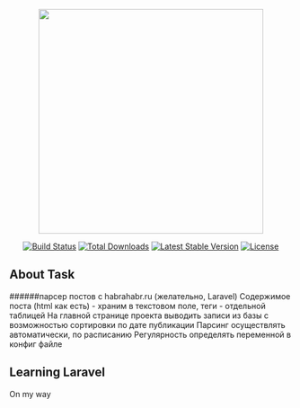 <p align="center"><a href="https://laravel.com" target="_blank"><img src="https://raw.githubusercontent.com/laravel/art/master/logo-lockup/5%20SVG/2%20CMYK/1%20Full%20Color/laravel-logolockup-cmyk-red.svg" width="400"></a></p>

<p align="center">
<a href="https://travis-ci.org/laravel/framework"><img src="https://travis-ci.org/laravel/framework.svg" alt="Build Status"></a>
<a href="https://packagist.org/packages/laravel/framework"><img src="https://img.shields.io/packagist/dt/laravel/framework" alt="Total Downloads"></a>
<a href="https://packagist.org/packages/laravel/framework"><img src="https://img.shields.io/packagist/v/laravel/framework" alt="Latest Stable Version"></a>
<a href="https://packagist.org/packages/laravel/framework"><img src="https://img.shields.io/packagist/l/laravel/framework" alt="License"></a>
</p>

## About Task
######парсер постов с habrahabr.ru (желательно, Laravel)
Содержимое поста (html как есть) - храним в текстовом поле, теги - отдельной таблицей
На главной странице проекта выводить записи из базы с возможностью сортировки по дате публикации
Парсинг осуществлять автоматически, по расписанию
Регулярность определять переменной в конфиг файле

## Learning Laravel
On my way
